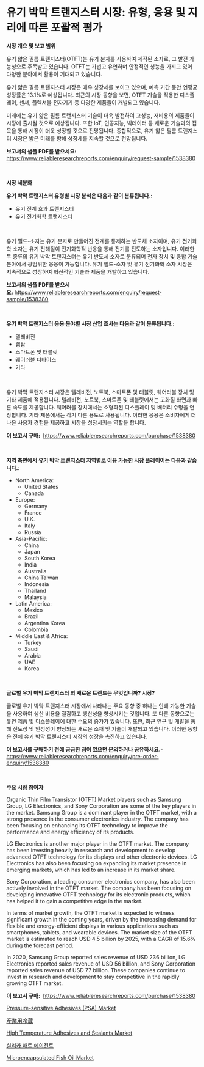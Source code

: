 <p><h1>유기 박막 트랜지스터 시장: 유형, 응용 및 지리에 따른 포괄적 평가</h1></p><p><strong>시장 개요 및 보고 범위</strong></p>
<p><p>유기 얇은 필름 트랜지스터(OTFT)는 유기 분자를 사용하여 제작된 소자로, 그 발전 가능성으로 주목받고 있습니다. OTFT는 가볍고 유연하며 안정적인 성능을 가지고 있어 다양한 분야에서 활용이 기대되고 있습니다.</p><p>유기 얇은 필름 트랜지스터 시장은 매우 성장세를 보이고 있으며, 예측 기간 동안 연평균 성장률은 13.1%로 예상됩니다. 최근의 시장 동향을 보면, OTFT 기술을 적용한 디스플레이, 센서, 플렉서블 전자기기 등 다양한 제품들이 개발되고 있습니다.</p><p>미래에는 유기 얇은 필름 트랜지스터 기술이 더욱 발전하여 고성능, 저비용의 제품들이 시장에 출시될 것으로 예상됩니다. 또한 IoT, 인공지능, 빅데이터 등 새로운 기술과의 접목을 통해 시장이 더욱 성장할 것으로 전망됩니다. 종합적으로, 유기 얇은 필름 트랜지스터 시장은 밝은 미래를 향해 성장세를 지속할 것으로 전망됩니다.</p></p>
<p><strong>보고서의 샘플 PDF를 받으세요:</strong> <a href="https://www.reliableresearchreports.com/enquiry/request-sample/1538380">https://www.reliableresearchreports.com/enquiry/request-sample/1538380</a></p>
<p>&nbsp;</p>
<p><strong>시장 세분화</strong></p>
<p><strong>유기 박막 트랜지스터 유형별 시장 분석은 다음과 같이 분류됩니다.:</strong></p>
<p><ul><li>유기 전계 효과 트랜지스터</li><li>유기 전기화학 트랜지스터</li></ul></p>
<p>&nbsp;</p>
<p><p>유기 필드-소자는 유기 분자로 만들어진 전계를 통제하는 반도체 소자이며, 유기 전기화학 소자는 유기 전해질이 전기화학적 반응을 통해 전기를 전도하는 소자입니다. 이러한 두 종류의 유기 박막 트랜지스터는 유기 반도체 소자로 분류되며 전자 장치 및 융합 기술 분야에서 광범위한 응용이 가능합니다. 유기 필드-소자 및 유기 전기화학 소자 시장은 지속적으로 성장하여 혁신적인 기술과 제품을 개발하고 있습니다.</p></p>
<p><strong>보고서의 샘플 PDF를 받으세요:</strong>&nbsp;<a href="https://www.reliableresearchreports.com/enquiry/request-sample/1538380">https://www.reliableresearchreports.com/enquiry/request-sample/1538380</a></p>
<p>&nbsp;</p>
<p><strong> 유기 박막 트랜지스터 응용 분야별 시장 산업 조사는 다음과 같이 분류됩니다.:</strong></p>
<p><ul><li>텔레비전</li><li>랩탑</li><li>스마트폰 및 태블릿</li><li>웨어러블 디바이스</li><li>기타</li></ul></p>
<p>&nbsp;</p>
<p><p>유기 박막 트랜지스터 시장은 텔레비전, 노트북, 스마트폰 및 태블릿, 웨어러블 장치 및 기타 제품에 적용됩니다. 텔레비전, 노트북, 스마트폰 및 태블릿에서는 고화질 화면과 빠른 속도를 제공합니다. 웨어러블 장치에서는 소형화된 디스플레이 및 배터리 수명을 연장합니다. 기타 제품에서는 각기 다른 용도로 사용됩니다. 이러한 응용은 소비자에게 더 나은 사용자 경험을 제공하고 시장을 성장시키는 역할을 합니다.</p></p>
<p><strong>이 보고서 구매:</strong>&nbsp; <a href="https://www.reliableresearchreports.com/purchase/1538380">https://www.reliableresearchreports.com/purchase/1538380</a></p>
<p>&nbsp;</p>
<p><strong>지역 측면에서 유기 박막 트랜지스터 지역별로 이용 가능한 시장 플레이어는 다음과 같습니다.:</strong></p>
<p><ul>
    <li>
        North America:
        <ul>
            <li>United States</li>
            <li>Canada</li>
        </ul>
    </li>
    <li>
        Europe:
        <ul>
            <li>Germany</li>
            <li>France</li>
            <li>U.K.</li>
            <li>Italy</li>
            <li>Russia</li>
        </ul>
    </li>
    <li>
        Asia-Pacific:
        <ul>
            <li>China</li>
            <li>Japan</li>
            <li>South Korea</li>
            <li>India</li>
            <li>Australia</li>
            <li>China Taiwan</li>
            <li>Indonesia</li>
            <li>Thailand</li>
            <li>Malaysia</li>
        </ul>
    </li>
    <li>
        Latin America:
        <ul>
            <li>Mexico</li>
            <li>Brazil</li>
            <li>Argentina Korea</li>
            <li>Colombia</li>
        </ul>
    </li>
    <li>
        Middle East & Africa:
        <ul>
            <li>Turkey</li>
            <li>Saudi</li>
            <li>Arabia</li>
            <li>UAE</li>
            <li>Korea</li>
        </ul>
    </li>
    </ul></p>
<p>&nbsp;</p>
<p><strong>글로벌 유기 박막 트랜지스터 의 새로운 트렌드는 무엇입니까? 시장?</strong></p>
<p><p>글로벌 유기 박막 트랜지스터 시장에서 나타나는 주요 동향 중 하나는 인쇄 가능한 기술을 사용하여 생산 비용을 절감하고 생산성을 향상시키는 것입니다. 또 다른 동향으로는 유연 제품 및 디스플레이에 대한 수요의 증가가 있습니다. 또한, 최근 연구 및 개발을 통해 전도성 및 안정성이 향상되는 새로운 소재 및 기술이 개발되고 있습니다. 이러한 동향은 전체 유기 박막 트랜지스터 시장의 성장을 촉진하고 있습니다.</p></p>
<p><strong>이 보고서를 구매하기 전에 궁금한 점이 있으면 문의하거나 공유하세요.</strong>- <a href="https://www.reliableresearchreports.com/enquiry/pre-order-enquiry/1538380">https://www.reliableresearchreports.com/enquiry/pre-order-enquiry/1538380</a></p>
<p>&nbsp;</p>
<p><strong>주요 시장 참여자</strong></p>
<p><p>Organic Thin Film Transistor (OTFT) Market players such as Samsung Group, LG Electronics, and Sony Corporation are some of the key players in the market. Samsung Group is a dominant player in the OTFT market, with a strong presence in the consumer electronics industry. The company has been focusing on enhancing its OTFT technology to improve the performance and energy efficiency of its products.</p><p>LG Electronics is another major player in the OTFT market. The company has been investing heavily in research and development to develop advanced OTFT technology for its displays and other electronic devices. LG Electronics has also been focusing on expanding its market presence in emerging markets, which has led to an increase in its market share.</p><p>Sony Corporation, a leading consumer electronics company, has also been actively involved in the OTFT market. The company has been focusing on developing innovative OTFT technology for its electronic products, which has helped it to gain a competitive edge in the market.</p><p>In terms of market growth, the OTFT market is expected to witness significant growth in the coming years, driven by the increasing demand for flexible and energy-efficient displays in various applications such as smartphones, tablets, and wearable devices. The market size of the OTFT market is estimated to reach USD 4.5 billion by 2025, with a CAGR of 15.6% during the forecast period.</p><p>In 2020, Samsung Group reported sales revenue of USD 236 billion, LG Electronics reported sales revenue of USD 56 billion, and Sony Corporation reported sales revenue of USD 77 billion. These companies continue to invest in research and development to stay competitive in the rapidly growing OTFT market.</p></p>
<p><strong>이 보고서 구매:</strong>&nbsp;&nbsp;<a href="https://www.reliableresearchreports.com/purchase/1538380">https://www.reliableresearchreports.com/purchase/1538380</a></p>
<p><p><a href="https://issuu.com/reportprime-2/docs/pressure-sensitive-adhesives-psa-market-size-2030.">Pressure-sensitive Adhesives (PSA) Market</a></p><p><a href="https://github.com/adcxff01450218/Market-Research-Report-List-1/blob/main/33579884101.md">産業用冷蔵</a></p><p><a href="https://issuu.com/reportprime-2/docs/high-temperature-adhesives-and-sealants-market-siz">High Temperature Adhesives and Sealants Market</a></p><p><a href="https://github.com/trmesnao7959541/Market-Research-Report-List-1/blob/main/86610823703.md">실리카 매트 에이전트</a></p><p><a href="https://github.com/Whitneyboyettebo9kiw7yr13/Market-Research-Report-List-1/blob/main/microencapsulated-fish-oil-market.md">Microencapsulated Fish Oil Market</a></p></p>

